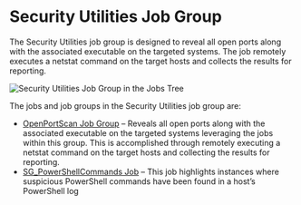 # Security Utilities Job Group

The Security Utilities job group is designed to reveal all open ports along with the associated
executable on the targeted systems. The job remotely executes a netstat command on the target hosts
and collects the results for reporting.

![Security Utilities Job Group in the Jobs Tree](/img/versioned_docs/accessanalyzer_11.6/accessanalyzer/admin/hostmanagement/jobstree.webp)

The jobs and job groups in the Security Utilities job group are:

- [OpenPortScan Job Group](/docs/accessanalyzer/11.6/solutions/windows/securityutilities/openportscan/overview.md)
  – Reveals all open ports along with the associated executable on the targeted systems leveraging
  the jobs within this group. This is accomplished through remotely executing a netstat command on
  the target hosts and collecting the results for reporting.
- [SG_PowerShellCommands Job](/docs/accessanalyzer/11.6/solutions/windows/securityutilities/sg_powershellcommands.md)
  – This job highlights instances where suspicious PowerShell commands have been found in a host’s
  PowerShell log
